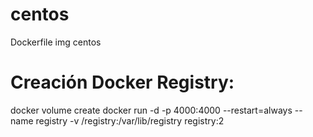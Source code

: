 # centos

Dockerfile img centos


# Creación Docker Registry:
  docker volume create 
  docker run -d -p 4000:4000 --restart=always --name registry -v /registry:/var/lib/registry registry:2